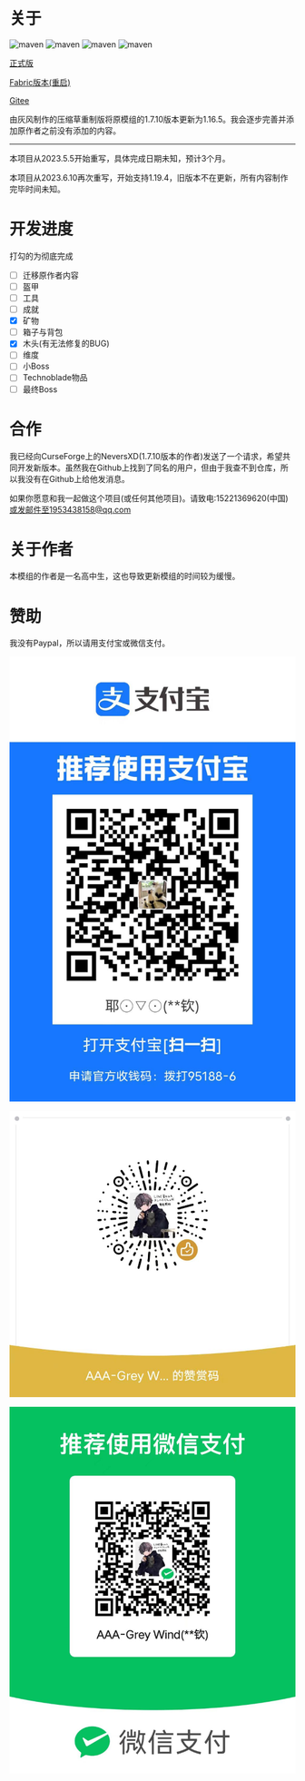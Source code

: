 # 关于

![maven](https://img.shields.io/badge/License-AGPL--3.0-red) ![maven](https://img.shields.io/github/last-commit/Grey-Wind/CompressedGrassReborn-Forge) ![maven](https://img.shields.io/github/release-date/Grey-Wind/CompressedGrassReborn-Forge) ![maven](https://img.shields.io/github/license/Grey-Wind/CompressedGrassReborn-Forge)

[正式版](https://github.com/Adenx0/Compressed_Grass_Reborn/releases)

[Fabric版本(重启)](https://github.com/Adenx0/CompressedGrassReborn-Fabric)

[Gitee](https://gitee.com/adenx/compressed-grass-reborn)

由灰风制作的压缩草重制版将原模组的1.7.10版本更新为1.16.5。我会逐步完善并添加原作者之前没有添加的内容。

---

本项目从2023.5.5开始重写，具体完成日期未知，预计3个月。

本项目从2023.6.10再次重写，开始支持1.19.4，旧版本不在更新，所有内容制作完毕时间未知。

# 开发进度

打勾的为彻底完成

* [ ] 迁移原作者内容
* [ ] 盔甲
* [ ] 工具
* [ ] 成就
* [x] 矿物
* [ ] 箱子与背包
* [x] 木头(有无法修复的BUG)
* [ ] 维度
* [ ] 小Boss
* [ ] Technoblade物品
* [ ] 最终Boss

# 合作

我已经向CurseForge上的NeversXD(1.7.10版本的作者)发送了一个请求，希望共同开发新版本。虽然我在Github上找到了同名的用户，但由于我查不到仓库，所以我没有在Github上给他发消息。

如果你愿意和我一起做这个项目(或任何其他项目)。请致电:15221369620(中国)或发邮件至1953438158@qq.com

# 关于作者

本模组的作者是一名高中生，这也导致更新模组的时间较为缓慢。

# 赞助

我没有Paypal，所以请用支付宝或微信支付。

![8e5892c67c6d87da5dc57b66735ea83](./README_CN.assets/8e5892c67c6d87da5dc57b66735ea83-1691637888881-3.jpg)

![e2cc398d9f2396808d6a8a832c1bacd](./README_CN.assets/e2cc398d9f2396808d6a8a832c1bacd-1691637926643-5.jpg)

![c6ced12b7f725785b67e6a6425c4ab0](./README_CN.assets/c6ced12b7f725785b67e6a6425c4ab0.jpg)
